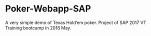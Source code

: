 # Poker-Webapp-SAP

A very simple demo of Texas Hold’em poker.
Project of SAP 2017 VT Training bootcamp in 2018 May.
